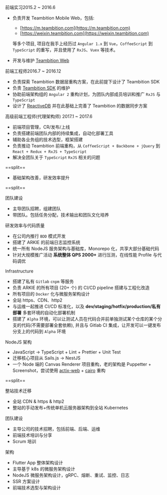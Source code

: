 <block class="experience-block">
  <p><span class="experience-sub-title">前端实习</span><span class="experience-sub-time">2015.2 ~ 2016.6</span></p>
</block>

- 负责开发 Teambition Mobile Web，包括:
  - [https://m.teambition.com](https://m.teambition.com)
  - [https://weixin.teambition.com](https://weixin.teambition.com)

  等多个项目, 项目在我手上经历过 `Angular 1.x` 到 `Vue`，`CoffeeScript` 到 `TypeScript` 的重写，并且使用了 `RxJS`、`Vuex` 等技术。
- 开发与维护 [Teambition Web](https://www.teambition.com/projects)

<block class="experience-block">
  <p><span class="experience-sub-title">前端工程师</span><span class="experience-sub-time">2016.7 ~ 2016.12</span></p>
</block>

- 负责探索 Teambition 数据层重构方案，在此前提下设计了 Teambition SDK
- 负责 [Teambition SDK](https://github.com/teambition/teambition-sdk) 的维护
- 协助前端架构组的 `Angular 2` 重构计划，为团队内部成员培训和推广 `RxJS` 与 `TypeScript`
- 设计了 [ReactiveDB](https://github.com/reactivedb/core) 并在此基础上完善了 Teambition 的数据同步方案

<block class="experience-block">
  <p>
    <span class="experience-sub-title">
      高级前端工程师(代理架构师)
    </span>
    <span class="experience-sub-time">
      2017.1 ~ 2017.6
    </span>
  </p>
</block>

- 前端项目管理，CR/发布/上线
- 负责搭建前端团队内部的持续集成，自动化部署工具
- 辅助各业务组的技术选型，框架搭建
- 负责推动 Teambition 前端重构，从 `CoffeeScript + Backbone + jQuery` 到 `React + Redux + RxJS + TypeScript`
- 解决全团队关于 `TypeScript` `RxJS` 相关的问题

==split==

- 基础架构改善，研发效率提升

==split==

<block class="experience-block">
  <p><span class="experience-sub-title">团队建设</span></p>
</block>

- 主导团队招聘，组建团队
- 带团队。包括任务分配，技术输出和团队文化培养

<block class="experience-block">
  <p><span class="experience-sub-title">研发效率与代码质量</span></p>
</block>

- 在公司内推行 `BDD` 模式开发
- 搭建了 ARKIE 的前端日志监控系统
- 统一所有 NodeJS 服务架构与基础库，Monorepo 化，共享大部分基础代码
- 针对大规模推广活动 **系统整体 QPS 2000+** 进行压测，在线性能 Profile 与代码调优

<block class="experience-block">
  <p><span class="experience-sub-title">Infrastructure</span></p>
</block>

- 搭建了私有 `Gitlab` `cnpm` 等服务
- 负责 ARKIE 的所有项目 (20+ 个) 的 CI/CD pipeline 搭建与工程化改造
- 所有项目的 `Docker` 化与微服务架构设计
- 全站 https、CDN、http2
- 与运维一起推进 CI/CD 标准化，以及 **dev/staging/hotfix/production/私有部署** 多套环境的自动化部署机制
- 搭建了 `Alpha` 环境，可以让测试人员在代码合并前单独测试某个仓库的某个分支的代码(不需要部署全套依赖), 并且与 Gitlab CI 集成，让开发可以一键发布分支上的代码到 `Alpha` 环境

<block class="experience-block">
  <p><span class="experience-sub-title">NodeJS 架构</span></p>
</block>

- JavaScript -> TypeScript + Lint + Prettier + Unit Test
- 迁移核心项目从 Sails.js -> NestJS
- 一个 Node 端的 Canvas Renderer 项目重构，老的架构是 Puppetter + Screenshot，尝试使用 [actix-web](https://github.com/actix/actix-web) + [cairo](https://github.com/gtk-rs/cairo) 重构

==split==

<block class="experience-block">
  <p><span class="experience-sub-title">整站技术迁移</span></p>
</block>

- 全站 CDN & https & http2
- 整站的手动发布+传统单机云服务器架构到全站 Kubernetes

<block class="experience-block">
  <p><span class="experience-sub-title">团队建设</span></p>
</block>

- 主导公司的技术招聘，包括前端、后端、运维
- 前端技术培训与分享
- Scrum 培训

<block class="experience-block">
  <p><span class="experience-sub-title">架构</span></p>
</block>

- Flutter App 整体架构设计
- 主导基于 k8s 的微服务架构设计
- NodeJS 微服务架构设计，gRPC、熔断、重试、监控、日志
- SSR 方案设计
- 前端技术选型与架构设计